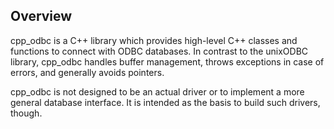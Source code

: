 Overview
--------

cpp_odbc is a C++ library which provides high-level C++ classes and functions to
connect with ODBC databases. In contrast to the unixODBC library, cpp_odbc
handles buffer management, throws exceptions in case of errors, and generally
avoids pointers.

cpp_odbc is not designed to be an actual driver or to implement a more general
database interface. It is intended as the basis to build such drivers, though.


